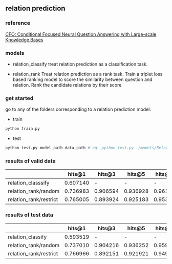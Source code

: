 ## relation prediction

### reference
[CFO: Conditional Focused Neural Question Answering with Large-scale Knowledge Bases](http://aclweb.org/anthology/P16-1076)

### models
- relation_classify
treat relation prediction as a classification task.

- relation_rank
Treat relation prediction as a rank task. Train a triplet loss based
ranking model to score the similarity between question and relation.
Rank the candidate relations by their score

### get started
go to any of the folders corresponding to a relation prediction model:
- train
```python
python train.py
```

- test
```python
python test.py model_path data_path # eg. python test.py ./models/RelationRNN-5 test.csv
```

### results of valid data
|                             | hits@1           | hits@3         | hits@5      |  hits@10   |
|-----------------------------|------------------|----------------|-------------|------------|
|relation_classsify           | 0.607140         |      -         |     -       |     -      |
|relation_rank/random         | 0.736983         | 0.906594       | 0.936928    | 0.961343   |
|relation_rank/restrict       | 0.765005         | 0.893924       | 0.925183    | 0.953482   |


### results of test data
|                             | hits@1           | hits@3         | hits@5      |  hits@10   |
|-----------------------------|------------------|----------------|-------------|------------|
|relation_classify            | 0.593519         |      -         |     -       |     -      |
|relation_rank/random         | 0.737010         | 0.904216       | 0.936252    | 0.959967   |
|relation_rank/restrict       | 0.766966         | 0.892151       | 0.921921    | 0.949982   |
